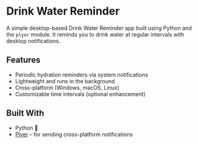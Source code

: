#  Drink Water Reminder
A simple desktop-based Drink Water Reminder app built using Python and the `plyer` module. It reminds you to drink water at regular intervals with desktop notifications.

##  Features
- Periodic hydration reminders via system notifications
- Lightweight and runs in the background
- Cross-platform (Windows, macOS, Linux)
- Customizable time intervals (optional enhancement)

##  Built With
- Python 🐍
- [Plyer](https://plyer.readthedocs.io/en/latest/) – for sending cross-platform notifications
